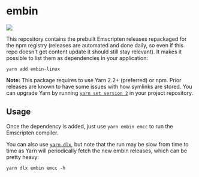 # embin

![](https://img.shields.io/npm/v/embin-linux)

This repository contains the prebuilt Emscripten releases repackaged for the npm registry (releases are automated and done daily, so even if this repo doesn't get content update it should still stay relevant). It makes it possible to list them as dependencies in your application:

```
yarn add embin-linux
```

**Note:** This package requires to use Yarn 2.2+ (preferred) or npm. Prior releases are known to have some issues with how symlinks are stored. You can upgrade Yarn by running [`yarn set version 2`](https://yarnpkg.com/cli/set/version) in your project repository.

## Usage

Once the dependency is added, just use `yarn embin emcc` to run the Emscripten compiler.

You can also use [`yarn dlx`](https://yarnpkg.com/cli/dlx), but note that the run may be slow from time to time as Yarn will periodically fetch the new embin releases, which can be pretty heavy:

```
yarn dlx embin emcc -h
```
